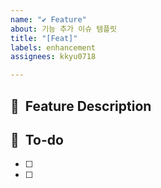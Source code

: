 ```yaml
---
name: "✔ Feature"
about: 기능 추가 이슈 템플릿
title: "[Feat]"
labels: enhancement
assignees: kkyu0718

---
```


## 📌  Feature Description

## 📝  To-do
- [ ]
- [ ]
